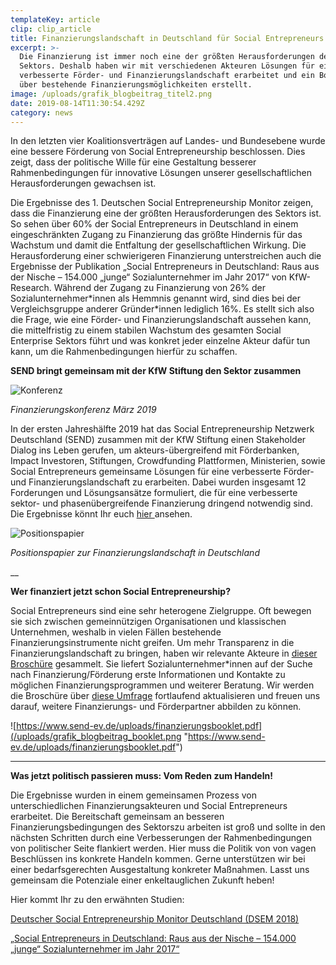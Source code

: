 ```yaml
---
templateKey: article
clip: clip_article
title: Finanzierungslandschaft in Deutschland für Social Entrepreneurs
excerpt: >-
  Die Finanzierung ist immer noch eine der größten Herausforderungen des
  Sektors. Deshalb haben wir mit verschiedenen Akteuren Lösungen für eine
  verbesserte Förder- und Finanzierungslandschaft erarbeitet und ein Booklet
  über bestehende Finanzierungsmöglichkeiten erstellt.
image: /uploads/grafik_blogbeitrag_titel2.png
date: 2019-08-14T11:30:54.429Z
category: news
---
```

In den letzten vier Koalitionsverträgen auf Landes- und Bundesebene wurde eine bessere Förderung von Social Entrepreneurship beschlossen. Dies zeigt, dass der politische Wille für eine Gestaltung besserer Rahmenbedingungen für innovative Lösungen unserer gesellschaftlichen Herausforderungen gewachsen ist. 

Die Ergebnisse des 1. Deutschen Social Entrepreneurship Monitor zeigen, dass die Finanzierung eine der größten Herausforderungen des Sektors ist. So sehen über 60% der Social Entrepreneurs in Deutschland in einem eingeschränkten Zugang zu Finanzierung das größte Hindernis für das Wachstum und damit die Entfaltung der gesellschaftlichen Wirkung. Die Herausforderung einer schwierigeren Finanzierung unterstreichen auch die Ergebnisse der Publikation „Social Entrepreneurs in Deutschland: Raus aus der Nische – 154.000 „junge“ Sozialunternehmer im Jahr 2017“ von KfW-Research. Während der Zugang zu Finanzierung von 26% der Sozialunternehmer\*innen als Hemmnis genannt wird, sind dies bei der Vergleichsgruppe anderer Gründer\*innen lediglich 16%.  Es stellt sich also die Frage, wie eine Förder- und Finanzierungslandschaft aussehen kann, die mittelfristig zu einem stabilen Wachstum des gesamten Social Enterprise Sektors führt und was konkret jeder einzelne Akteur dafür tun kann, um die Rahmenbedingungen hierfür zu schaffen.



**SEND bringt gemeinsam mit der KfW Stiftung den Sektor zusammen**  



![Konferenz](/uploads/grafik_blogbeitrag_workshop.png "Finanzierungskonferenz im März 2019")

_Finanzierungskonferenz März 2019_



In der ersten Jahreshälfte 2019 hat das Social Entrepreneurship Netzwerk Deutschland (SEND) zusammen mit der KfW Stiftung einen Stakeholder Dialog ins Leben gerufen, um akteurs-übergreifend mit Förderbanken, Impact Investoren, Stiftungen, Crowdfunding Plattformen, Ministerien, sowie Social Entrepreneurs gemeinsame Lösungen für eine verbesserte Förder- und Finanzierungslandschaft zu erarbeiten. Dabei wurden insgesamt 12 Forderungen und Lösungsansätze formuliert, die für eine verbesserte sektor- und phasenübergreifende Finanzierung dringend notwendig sind. Die Ergebnisse könnt Ihr euch [hier ](https://www.send-ev.de/uploads/finanzierung_positionspapier.pdf)ansehen.



![Positionspapier](/uploads/grafik_blogbeitrag_positionspapier.png "Positionspapier zur Finanzierungslandschaft in Deutschland")

_Positionspapier zur Finanzierungslandschaft in Deutschland_

__

**Wer finanziert jetzt schon Social Entrepreneurship?** 

Social Entrepreneurs sind eine sehr heterogene Zielgruppe. Oft bewegen sie sich zwischen gemeinnützigen Organisationen und klassischen Unternehmen, weshalb in vielen Fällen bestehende Finanzierungsinstrumente nicht greifen. Um mehr Transparenz in die Finanzierungslandschaft zu bringen, haben wir relevante Akteure in [dieser Broschüre](https://www.send-ev.de/uploads/finanzierungsbooklet.pdf) gesammelt. Sie liefert Sozialunternehmer*innen auf der Suche nach Finanzierung/Förderung erste Informationen und Kontakte zu möglichen Finanzierungsprogrammen und weiterer Beratung. Wir werden die Broschüre über [diese Umfrage](https://fase.typeform.com/to/PdDWcR) fortlaufend aktualisieren und freuen uns darauf, weitere Finanzierungs- und Förderpartner abbilden zu können.



![https://www.send-ev.de/uploads/finanzierungsbooklet.pdf](/uploads/grafik_blogbeitrag_booklet.png "https://www.send-ev.de/uploads/finanzierungsbooklet.pdf")

****

**Was jetzt politisch passieren muss: Vom Reden zum Handeln!**

Die Ergebnisse wurden in einem gemeinsamen Prozess von unterschiedlichen Finanzierungsakteuren und Social Entrepreneurs erarbeitet. Die Bereitschaft gemeinsam an besseren Finanzierungsbedingungen des Sektorszu arbeiten ist groß und sollte in den nächsten Schritten durch eine Verbesserungen der Rahmenbedingungen von politischer Seite flankiert werden. Hier muss die Politik von von vagen Beschlüssen ins konkrete Handeln kommen. Gerne unterstützen wir bei einer bedarfsgerechten Ausgestaltung konkreter Maßnahmen. Lasst uns gemeinsam die Potenziale einer enkeltauglichen Zukunft heben! 



Hier kommt Ihr zu den erwähnten Studien:

[Deutscher Social Entrepreneurship Monitor Deutschland (DSEM 2018)](https://www.send-ev.de/uploads/dsem-2018_web.pdf)

[„Social Entrepreneurs in Deutschland: Raus aus der Nische – 154.000 „junge“ Sozialunternehmer im Jahr 2017“](https://www.kfw.de/PDF/Download-Center/Konzernthemen/Research/PDF-Dokumente-Fokus-Volkswirtschaft/Fokus-2019/Fokus-Nr.-238-Januar-2019-Sozialunternehmer.pdf)
